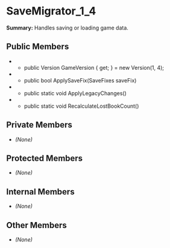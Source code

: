 # SaveMigrator_1_4

**Summary:** Handles saving or loading game data.

## Public Members
- - public Version GameVersion { get; } = new Version(1, 4);
- - public bool ApplySaveFix(SaveFixes saveFix)
- - public static void ApplyLegacyChanges()
- - public static void RecalculateLostBookCount()

## Private Members
- *(None)*

## Protected Members
- *(None)*

## Internal Members
- *(None)*

## Other Members
- *(None)*
